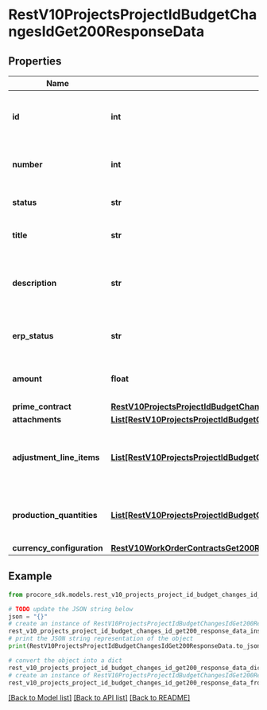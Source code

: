 # RestV10ProjectsProjectIdBudgetChangesIdGet200ResponseData


## Properties

Name | Type | Description | Notes
------------ | ------------- | ------------- | -------------
**id** | **int** | Unique identifier for the budget change | [optional] 
**number** | **int** | Number field of the budget change | [optional] 
**status** | **str** | Status of the budget change | [optional] 
**title** | **str** | Title of budget change | [optional] 
**description** | **str** | Description of the budget change in HTML format | [optional] 
**erp_status** | **str** | Displays the state the ERP entity is in. | [optional] 
**amount** | **float** | Total amount of the budget change | [optional] 
**prime_contract** | [**RestV10ProjectsProjectIdBudgetChangesIdGet200ResponseDataAllOfPrimeContract**](RestV10ProjectsProjectIdBudgetChangesIdGet200ResponseDataAllOfPrimeContract.md) |  | [optional] 
**attachments** | [**List[RestV10ProjectsProjectIdBudgetChangesPost201ResponseDataAllOfAttachmentsInner]**](RestV10ProjectsProjectIdBudgetChangesPost201ResponseDataAllOfAttachmentsInner.md) |  | [optional] 
**adjustment_line_items** | [**List[RestV10ProjectsProjectIdBudgetChangesPost201ResponseDataAllOfAdjustmentLineItemsInner]**](RestV10ProjectsProjectIdBudgetChangesPost201ResponseDataAllOfAdjustmentLineItemsInner.md) | todo this key be renamed to line_items in the future | [optional] 
**production_quantities** | [**List[RestV10ProjectsProjectIdBudgetChangesPost201ResponseDataAllOfProductionQuantitiesInner]**](RestV10ProjectsProjectIdBudgetChangesPost201ResponseDataAllOfProductionQuantitiesInner.md) | List of budget change production quantities | [optional] 
**currency_configuration** | [**RestV10WorkOrderContractsGet200ResponseInnerCurrencyConfiguration**](RestV10WorkOrderContractsGet200ResponseInnerCurrencyConfiguration.md) |  | [optional] 

## Example

```python
from procore_sdk.models.rest_v10_projects_project_id_budget_changes_id_get200_response_data import RestV10ProjectsProjectIdBudgetChangesIdGet200ResponseData

# TODO update the JSON string below
json = "{}"
# create an instance of RestV10ProjectsProjectIdBudgetChangesIdGet200ResponseData from a JSON string
rest_v10_projects_project_id_budget_changes_id_get200_response_data_instance = RestV10ProjectsProjectIdBudgetChangesIdGet200ResponseData.from_json(json)
# print the JSON string representation of the object
print(RestV10ProjectsProjectIdBudgetChangesIdGet200ResponseData.to_json())

# convert the object into a dict
rest_v10_projects_project_id_budget_changes_id_get200_response_data_dict = rest_v10_projects_project_id_budget_changes_id_get200_response_data_instance.to_dict()
# create an instance of RestV10ProjectsProjectIdBudgetChangesIdGet200ResponseData from a dict
rest_v10_projects_project_id_budget_changes_id_get200_response_data_from_dict = RestV10ProjectsProjectIdBudgetChangesIdGet200ResponseData.from_dict(rest_v10_projects_project_id_budget_changes_id_get200_response_data_dict)
```
[[Back to Model list]](../README.md#documentation-for-models) [[Back to API list]](../README.md#documentation-for-api-endpoints) [[Back to README]](../README.md)



